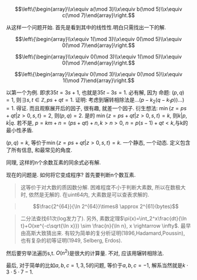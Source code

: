 $$\left\{\begin{array}\\x\equiv a(\mod 3)\\x\equiv b(\mod 5)\\x\equiv c(\mod 7)\end{array}\right.$$  

从这样一个问题开始. 首先是看到其中的线性性.明白只需找出一下的解.

$$\left\{\begin{array}\\x\equiv 1(\mod 3)\\x\equiv 0(\mod 5)\\x\equiv 0(\mod 7)\end{array}\right.$$

$$\left\{\begin{array}\\x\equiv 0(\mod 3)\\x\equiv 1(\mod 5)\\x\equiv 0(\mod 7)\end{array}\right.$$

$$\left\{\begin{array}\\x\equiv 0(\mod 3)\\x\equiv 0(\mod 5)\\x\equiv 1(\mod 7)\end{array}\right.$$

以第一个为例. 即求$35t=3s+1$, 也就是$35t-3s=1$. 必有解, 因为
命题: $(p,q)=1$, 则$\exists s,t \in \mathbb{Z},  ps+qt=1$. 
证明: 考虑到辗转相除法是$\dots (p-k_2(q-k_1p))\dots)=1$. 得证. 而且观察展开后的因子, 很有趣, 就差一个因子. 
衍生想法: $\min\{z=ps+qt|z>0,s,t\}=2$, 则$(p,q)=2$. 是的
$\min\{z=ps+qt|z>0,s,t\}=k$, 则$k|p,k|q$. 若不是, $p=km+n=(ps+qt)+n,k>n>0$, $n=p(s-1)+qt<k$,与k的最小性矛盾. 

$(p,q)=k$, 等价于$\min\{z=ps+qt|z>0,s,t\}=k$. 一个静态, 一个动态.
定义包含了所有信息, 和最常见的角度.

同理, 这样的n个余数互素的同余式必有解.

现在的问题是. 如何将它变成程序? 首先要判断n个数互素.

> 这等价于对大数的质因数分解. 困难程度不小于判断大素数, 所以在数极大时, 依然是无解的. 在uint64内, 大素数是可以查表求解的. 

> $$\frac{2^{64}}{\ln 2^{64}}\times8 \approx 2^{61}(bytes)$$

> 二分法查找61次(log发力了). 另外, 素数定理$\pi(x)=\int_2^x\frac{dt}{\ln t}+O(xe^{-c\sqrt{\ln x}}) \sim \frac{n}{\ln n}, x \rightarrow \infty$.  最早由高斯大致猜出来. 有较为简单的复分析证明(1896,Hadamard,Poussin), 也有复杂的初等证明(1949, Selberg, Erdos). 

然后要穷举法遍历s,t. $O(n^2)$是很大的计算量. 不对, 应该用辗转相除法.

最后, 对于简单的比如$a, b, c=1,3,5$的问题, 等价于$a, b, c=-1$, 解系当然就是$k\cdot3\cdot5\cdot7-1$.



